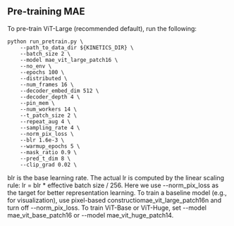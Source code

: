## Pre-training MAE
To pre-train ViT-Large (recommended default), run the following:

```
python run_pretrain.py \
    --path_to_data_dir ${KINETICS_DIR} \
    --batch_size 2 \
    --model mae_vit_large_patch16 \
    --no_env \
    --epochs 100 \
    --distributed \
    --num_frames 16 \
    --decoder_embed_dim 512 \
    --decoder_depth 4 \
    --pin_mem \
    --num_workers 14 \
    --t_patch_size 2 \
    --repeat_aug 4 \
    --sampling_rate 4 \
    --norm_pix_loss \
    --blr 1.6e-3 \
    --warmup_epochs 5 \
    --mask_ratio 0.9 \
    --pred_t_dim 8 \
    --clip_grad 0.02 \
```

blr is the base learning rate. The actual lr is computed by the linear scaling rule: lr = blr * effective batch size / 256.
Here we use --norm_pix_loss as the target for better representation learning. To train a baseline model (e.g., for visualization), use pixel-based constructiomae_vit_large_patch16n and turn off --norm_pix_loss.
To train ViT-Base or ViT-Huge, set --model mae_vit_base_patch16 or --model mae_vit_huge_patch14.
